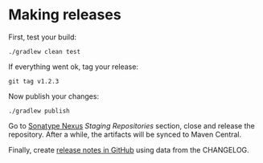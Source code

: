 # Making releases

First, test your build:

    ./gradlew clean test

If everything went ok, tag your release:

    git tag v1.2.3

Now publish your changes:

    ./gradlew publish

Go to [Sonatype Nexus](https://oss.sonatype.org/) _Staging Repositories_ section, close and release the repository.
After a while, the artifacts will be synced to Maven Central.

Finally, create [release notes in GitHub](https://github.com/EvidentSolutions/dalesbred/releases) using data from
the CHANGELOG.
